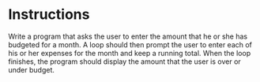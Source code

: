 # Instructions  

Write a program that asks the user to enter the amount that he or she has budgeted for a month. A loop should then prompt the user to enter each of his or her expenses for the month and keep a running total. When the loop finishes, the program should display the amount that the user is over or under budget.
